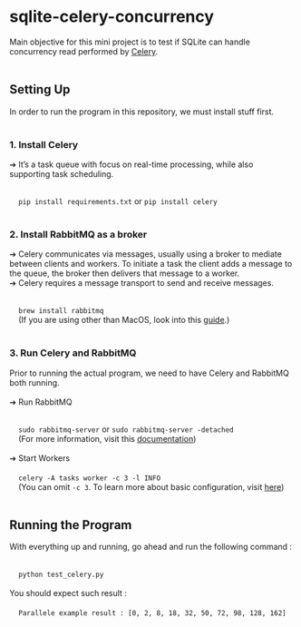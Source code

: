 # sqlite-celery-concurrency
Main objective for this mini project is to test if SQLite can handle concurrency read performed by [Celery](https://docs.celeryproject.org/en/stable/index.html).
<br><br>

<h2>Setting Up</h2>
In order to run the program in this repository, we must install stuff first.
<br><br>
<h3>1. Install Celery</h3>
➔ It’s a task queue with focus on real-time processing, while also supporting task scheduling.
<br><br>

&nbsp;&nbsp;&nbsp;&nbsp;`pip install requirements.txt` or `pip install celery`<br><br>

<h3>2. Install RabbitMQ as a broker</h3>
➔ Celery communicates via messages, usually using a broker to mediate between clients and workers. To initiate a task the client adds a message to the queue, the broker then delivers that message to a worker.<br>
➔ Celery requires a message transport to send and receive messages.
<br><br>

&nbsp;&nbsp;&nbsp;&nbsp;`brew install rabbitmq`
<br>
&nbsp;&nbsp;&nbsp;&nbsp;(If you are using other than MacOS, look into this [guide](https://docs.celeryproject.org/en/stable/getting-started/brokers/rabbitmq.html#setting-up-rabbitmq).)
<br><br>

<h3>3. Run Celery and RabbitMQ</h3>
Prior to running the actual program, we need to have Celery and RabbitMQ both running.
<br><br>
➔ Run RabbitMQ
<br><br>

&nbsp;&nbsp;&nbsp;&nbsp;`sudo rabbitmq-server` or `sudo rabbitmq-server -detached`
<br>
&nbsp;&nbsp;&nbsp;&nbsp;(For more information, visit this [documentation](https://docs.celeryproject.org/en/stable/getting-started/brokers/rabbitmq.html#starting-stopping-the-rabbitmq-server))
<br><br>
➔ Start Workers
<br><br>
&nbsp;&nbsp;&nbsp;&nbsp;`celery -A tasks worker -c 3 -l INFO`
<br>
&nbsp;&nbsp;&nbsp;&nbsp;(You can omit `-c 3`. To learn more about basic configuration, visit [here](https://docs.celeryproject.org/en/stable/getting-started/next-steps.html#starting-the-worker))
<br><br>

<h2>Running the Program</h2>
With everything up and running, go ahead and run the following command :
<br><br>

&nbsp;&nbsp;&nbsp;&nbsp;`python test_celery.py`
<br><br>
You should expect such result :
<br><br>
&nbsp;&nbsp;&nbsp;&nbsp;`Parallele example result :
[0, 2, 8, 18, 32, 50, 72, 98, 128, 162]`